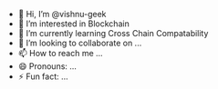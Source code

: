 - 👋 Hi, I’m @vishnu-geek
- 👀 I’m interested in Blockchain
- 🌱 I’m currently learning Cross Chain Compatability
- 💞️ I’m looking to collaborate on ...
- 📫 How to reach me ...
- 😄 Pronouns: ...
- ⚡ Fun fact: ...

<!---
vishnu-geek/vishnu-geek is a ✨ special ✨ repository because its `README.md` (this file) appears on your GitHub profile.
You can click the Preview link to take a look at your changes.
--->
